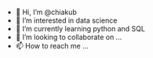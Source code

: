 - 👋 Hi, I’m @chiakub
- 👀 I’m interested in data science
- 🌱 I’m currently learning python and SQL
- 💞️ I’m looking to collaborate on ...
- 📫 How to reach me ...

<!---
chiakub/chiakub is a ✨ special ✨ repository because its `README.md` (this file) appears on your GitHub profile.
You can click the Preview link to take a look at your changes.
--->
